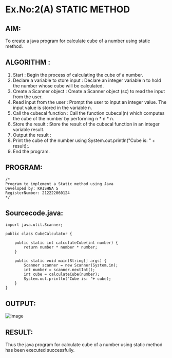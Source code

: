# Ex.No:2(A)  STATIC METHOD

## AIM:
To create a java program for calculate cube of a number using static method.

## ALGORITHM :
1.  Start : Begin the process of calculating the cube of a number.
2.	Declare a variable to store input : Declare an integer variable n to hold the number whose cube will be calculated.
3.	Create a Scanner object : Create a Scanner object (sc) to read the input from the user.
4.	Read input from the user : Prompt the user to input an integer value. The input value is stored in the variable n.
5.	Call the cubecal function : Call the function cubecal(n) which computes the cube of the number by performing n * n * n.
6.	Store the result : Store the result of the cubecal function in an integer variable result.
7.	Output the result :
8.	Print the cube of the number using System.out.println("Cube is: " + result);.
9.	End the program.




## PROGRAM:
 ```
/*
Program to implement a Static method using Java
Developed by: KRISHNA S
RegisterNumber: 212222060124
*/
```

## Sourcecode.java:

```
import java.util.Scanner;

public class CubeCalculator {

    public static int calculateCube(int number) {
        return number * number * number;
    }

    public static void main(String[] args) {
        Scanner scanner = new Scanner(System.in);
        int number = scanner.nextInt();
        int cube = calculateCube(number);
        System.out.println("Cube is: "+ cube);
    }
}
```





## OUTPUT:
![image](https://github.com/user-attachments/assets/447295af-86fe-42be-adf1-f3b1b6077c20)



## RESULT:
Thus the java program for calculate cube of a number using static method has been executed successfully.

